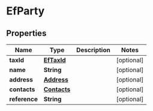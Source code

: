 

# EfParty


## Properties

| Name | Type | Description | Notes |
|------------ | ------------- | ------------- | -------------|
|**taxId** | [**EfTaxId**](EfTaxId.md) |  |  [optional] |
|**name** | **String** |  |  [optional] |
|**address** | [**Address**](Address.md) |  |  [optional] |
|**contacts** | [**Contacts**](Contacts.md) |  |  [optional] |
|**reference** | **String** |  |  [optional] |



